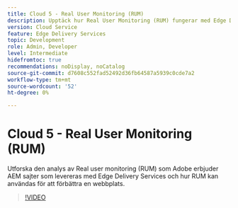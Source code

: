 ```yaml
---
title: Cloud 5 - Real User Monitoring (RUM)
description: Upptäck hur Real User Monitoring (RUM) fungerar med Edge Delivery Services.
version: Cloud Service
feature: Edge Delivery Services
topic: Development
role: Admin, Developer
level: Intermediate
hidefromtoc: true
recommendations: noDisplay, noCatalog
source-git-commit: d7608c552fad52492d36fb64587a5939c0cde7a2
workflow-type: tm+mt
source-wordcount: '52'
ht-degree: 0%

---
```


# Cloud 5 - Real User Monitoring (RUM)

Utforska den analys av Real user monitoring (RUM) som Adobe erbjuder AEM sajter som levereras med Edge Delivery Services och hur RUM kan användas för att förbättra en webbplats.

>[!VIDEO](https://video.tv.adobe.com/v/3427495?quality=12&learn=on)

